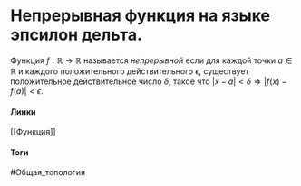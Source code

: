 # Непрерывная функция на языке эпсилон дельта.
Функция $f:\mathbb{R}\rightarrow\mathbb{R}$ называется *непрерывной* если для каждой точки $a\in\mathbb{R}$ и каждого положительного действительного $\epsilon$, существует положительное действительное число $\delta$, такое что $|x-a|<\delta\Rightarrow|f(x)-f(a)|<\epsilon$. 

#### Линки
[[Функция]]
#### Тэги 
 #Общая_топология